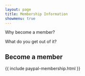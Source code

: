 ```yaml
---
layout: page
title: Membership Information
showmenu: true
---
```


Why become a member?

What do you get out of it?

## Become a member
{{ include paypal-membership.html }}
